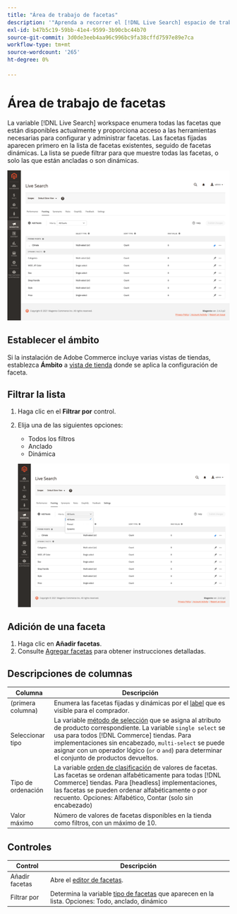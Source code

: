 ```yaml
---
title: "Área de trabajo de facetas"
description: '"Aprenda a recorrer el [!DNL Live Search] espacio de trabajo de facetas".'
exl-id: b47b5c19-59bb-41e4-9599-3b90cbc44b70
source-git-commit: 3d0de3eeb4aa96c996bc9fa38cffd7597e89e7ca
workflow-type: tm+mt
source-wordcount: '265'
ht-degree: 0%

---
```


# Área de trabajo de facetas

La variable [!DNL Live Search] workspace enumera todas las facetas que están disponibles actualmente y proporciona acceso a las herramientas necesarias para configurar y administrar facetas. Las facetas fijadas aparecen primero en la lista de facetas existentes, seguido de facetas dinámicas. La lista se puede filtrar para que muestre todas las facetas, o solo las que están ancladas o son dinámicas.

![Espacio de trabajo de facetas](assets/faceting-workspace.png)

## Establecer el ámbito

Si la instalación de Adobe Commerce incluye varias vistas de tiendas, establezca **Ámbito** a [vista de tienda](https://experienceleague.adobe.com/docs/commerce-admin/start/setup/websites-stores-views.html#scope-settings) donde se aplica la configuración de faceta.

## Filtrar la lista

1. Haga clic en el **Filtrar por** control.
1. Elija una de las siguientes opciones:

   * Todos los filtros
   * Anclado
   * Dinámica

   ![Espacio de trabajo de facetas](assets/facets-filter-by.png)

## Adición de una faceta

1. Haga clic en **Añadir facetas**.
1. Consulte [Agregar facetas](facets-add.md) para obtener instrucciones detalladas.

## Descripciones de columnas

| Columna | Descripción |
|--- |--- |
| (primera columna) | Enumera las facetas fijadas y dinámicas por el [label](facets-type.md) que es visible para el comprador. |
| Seleccionar tipo | La variable [método de selección](facets-type.md) que se asigna al atributo de producto correspondiente. La variable `single select` se usa para todos [!DNL Commerce] tiendas. Para implementaciones sin encabezado, `multi-select` se puede asignar con un operador lógico (`or` o `and`) para determinar el conjunto de productos devueltos. |
| Tipo de ordenación | La variable [orden de clasificación](facets-type.md) de valores de facetas. Las facetas se ordenan alfabéticamente para todas [!DNL Commerce] tiendas. Para [headless] implementaciones, las facetas se pueden ordenar alfabéticamente o por recuento. Opciones: Alfabético, Contar (solo sin encabezado) |
| Valor máximo | Número de valores de facetas disponibles en la tienda como filtros, con un máximo de 10. |

## Controles

| Control | Descripción |
|--- |--- |
| Añadir facetas | Abre el [editor de facetas](facets-add.md). |
| Filtrar por | Determina la variable [tipo de facetas](facets-type.md) que aparecen en la lista. Opciones: Todo, anclado, dinámico |
